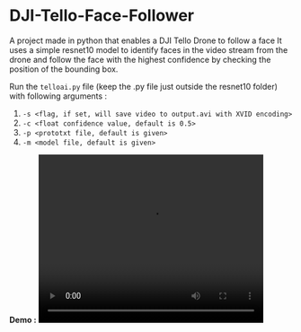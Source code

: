 # DJI-Tello-Face-Follower
A project made in python that enables a DJI Tello Drone to follow a face
It uses a simple resnet10 model to identify faces in the video stream from the drone and follow the face with the highest confidence
by checking the position of the bounding box. 

Run the ```telloai.py``` file (keep the .py file just outside the resnet10 folder) with following arguments : 

1. ```-s <flag, if set, will save video to output.avi with XVID encoding>```
2. ```-c <float confidence value, default is 0.5>```
3. ```-p <prototxt file, default is given>```
4. ```-m <model file, default is given>```

**Demo :**
<video src="demo.mp4" width="400" height="300" controls preload></video>
